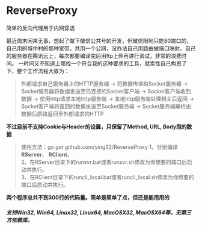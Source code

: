 # ReverseProxy
简单的反向代理用于内网穿透

最近周末闲来无事，想起了做下微信公共号的开发，但微信限制只能80端口的，自己用的城中村的那种宽带，共用一个公网，没办法自己用路由做端口映射。自己的服务器在腾讯云上，每次都要编译完后用ftp上传再进行调试，非常的浪费时间。 一时间又不知道上哪找一个符合我的这种要求的工具，就索性自己构思了下，整个工作流程大致为：  

> 外部请求自己服务器上的HTTP服务端 -> 将数据传递给Socket服务器 -> Socket服务器将数据发送至已连接的Socket客户端 -> Socket客户端收到数据 -> 使用http请求本地http服务端 -> 本地http服务端处理相关后返回 -> Socket客户端将返回的数据发送至Socket服务端 -> Socket服务端解析出数据后原路返回至外部请求的HTTP  

**不过目前不支持Cookie与Header的设置，只保留了Method, URL, Body段的数据**  

> 使用方法：go get github.com/ying32/ReverseProxy
> 1、分别编译**RServer**、 **RClient**。  
> 2、在RServer目录下的runsvr.bat或者runsvr.sh修改为你想要的端口后启动并执行。  
> 3、在RClient目录下的runcli_local.bat或者runcli_local.sh修改为你想要的端口后启动并执行。      

**两个程序总共不到300行的代码量。简单是简单了点，但还是能用用的**  

##### 支持Win32, Win64, Linux32, Linux64, MacOSX32, MacOSX64等，无第三方依赖库。